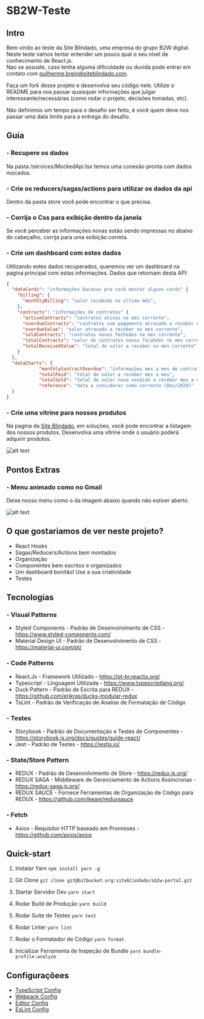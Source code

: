 # **SB2W-Teste**

## **Intro**

Bem vindo ao teste da Site Blindado, uma empresa do grupo B2W digital.  
Neste teste vamos tentar entender um pouco qual o seu nivel de conhecimento de React.js.  
Nao se assuste, caso tenha alguma dificuldade ou duvida pode entrar em contato com guilherme.brein@siteblindado.com.

Faça um fork desse projeto e desenvolva seu código nele. Utilize o README para nos passar quaisquer informações que julgar interessante/necessárias (como rodar o projeto, decisões tomadas, etc).

Não definimos um tempo para o desafio ser feito, é você quem deve nos passar uma data limite para a entrega do desafio.

## **Guia**

### - Recupere os dados
Na pasta /services/MockedApi.tsx temos uma conexão pronta com dados mocados.

### - Crie os reducers/sagas/actions para utilizar os dados da api
Dentro da pasta store você pode encontrar o que precisa.

### - Corrija o Css para exibição dentro da janela
Se você perceber as informações novas estão sendo impressas no abaixo do cabeçalho, corrija para uma exibição correta.

### - Crie um dashboard com estes dados
Utilizando estes dados recuperados, queremos ver um dashboard na pagina principal com estas informações.
Dados que retornam desta API:
```json
{
  "dataCards": "informações bacanas pra você montar alguns cards" {
    "billing": {
      "monthlyBilling": "valor recebido no ultimo mês",
    },
    "contracts": "informações de contratos" {
      "activeContracts": "contratos ativos no mes corrente",
      "overdueContracts": "contratos com pagamento atrasado a receber no mes corrente",
      "overdueValue": "valor atrasado a receber no mes corrente",
      "soldContracts": "contratos novos fechados no mes corrente",
      "totalContracts": "valor de contratos novos fecahdos no mes corrente",
      "totalReceivedValue": "total de valor a receber no mes corrente"
    }
  },
  "dataCharts": {
            "monthlyContractOverdue": "informações mes a mes de contratos atrasados",
            "totalPaid": "total de valor a receber mes a mes",
            "totalSold": "total de valor novo vendido a receber mes a mes",
            "reference": "data a considerar como corrente (Dez/2020)"
  }
}

```

### - Crie uma vitrine para nossos produtos
Na pagina da [Site Blindado](http://www.siteblindado.com), em soluções, você pode encontrar a listagem dos nossos produtos.
Desenvolva uma vitrine onde o usuário poderá adquirir produtos.
  
![alt text](https://i.ibb.co/v1nKJ44/Captura-de-tela-de-2020-10-08-16-31-13.png)

## **Pontos Extras**

### - Menu animado como no Gmail
Deixe nosso menu como o da imagem abaixo quando não estiver aberto.  

![alt text](https://i.ibb.co/K0ydRFP/gmail.gif)

## **O que gostariamos de ver neste projeto?**
- React Hooks
- Sagas/Reducers/Actions bem montados
- Organização
- Componentes bem escritos e organizados
- Um dashboard bonitão! Use a sua criatividade
- Testes

## **Tecnologias**

### - Visual Patterns

- Styled Components - Padrão de Desenvolvimento de CSS - https://www.styled-components.com/
- Material Design UI - Padrão de Desenvolvimento de CSS - https://material-ui.com/pt/

### - Code Patterns

- React.Js - Framework Utilizado - https://pt-br.reactjs.org/
- Typescript - Linguagem Utilizada - https://www.typescriptlang.org/
- Duck Pattern - Padrão de Escrita para REDUX - https://github.com/erikras/ducks-modular-redux
- TsLint - Padrão de Verificação de Analise de Formatação de Código

### - Testes

- Storybook - Padrão de Documentação e Testes de Componentes - https://storybook.js.org/docs/guides/guide-react/
- Jest - Padrão de Testes - https://jestjs.io/

### - State/Store Pattern

- REDUX - Padrão de Desenvolvimento de Store - https://redux.js.org/
- REDUX SAGA - Middleware de Gerenciamento de Actions Assincronas - https://redux-saga.js.org/
- REDUX SAUCE - Fornece Ferramentas de Organização de Código para REDUX - https://github.com/jkeam/reduxsauce

### - Fetch

- Axios - Requisitor HTTP baseado em Promisses - https://github.com/axios/axios

## **Quick-start**

1. Instalar Yarn
`npm install yarn -g`

2. Git Clone 
`git clone git@bitbucket.org:siteblindado/sb2w-portal.git`

3. Startar Servidor Dev
`yarn start`

4. Rodar Build de Produção
`yarn build`

5. Rodar Suite de Testes
`yarn test`

6. Rodar Linter
`yarn lint`

7. Rodar o Formatador de Código
`yarn format`

8. Inicializar Ferramenta de Inspeção de Bundle
`yarn bundle-profile:analyze`

## **Configuraçõees**

* [TypeScript Config](./tsconfig.json)
* [Webpack Config](./config/webpack.config.js)
* [Editor Config](./.editorconfig)
* [EsLint Config](./.eslintrc.js)